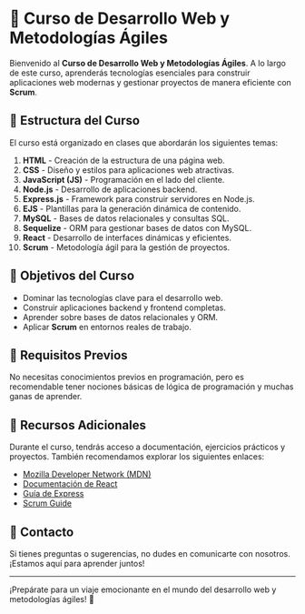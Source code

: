 # 📘 Curso de Desarrollo Web y Metodologías Ágiles

Bienvenido al **Curso de Desarrollo Web y Metodologías Ágiles**. A lo largo de este curso, aprenderás tecnologías esenciales para construir aplicaciones web modernas y gestionar proyectos de manera eficiente con **Scrum**.

## 📌 Estructura del Curso

El curso está organizado en clases que abordarán los siguientes temas:

1. **HTML** - Creación de la estructura de una página web.
2. **CSS** - Diseño y estilos para aplicaciones web atractivas.
3. **JavaScript (JS)** - Programación en el lado del cliente.
4. **Node.js** - Desarrollo de aplicaciones backend.
5. **Express.js** - Framework para construir servidores en Node.js.
6. **EJS** - Plantillas para la generación dinámica de contenido.
7. **MySQL** - Bases de datos relacionales y consultas SQL.
8. **Sequelize** - ORM para gestionar bases de datos con MySQL.
9. **React** - Desarrollo de interfaces dinámicas y eficientes.
10. **Scrum** - Metodología ágil para la gestión de proyectos.

## 🎯 Objetivos del Curso

- Dominar las tecnologías clave para el desarrollo web.
- Construir aplicaciones backend y frontend completas.
- Aprender sobre bases de datos relacionales y ORM.
- Aplicar **Scrum** en entornos reales de trabajo.

## 🚀 Requisitos Previos

No necesitas conocimientos previos en programación, pero es recomendable tener nociones básicas de lógica de programación y muchas ganas de aprender.

## 📂 Recursos Adicionales

Durante el curso, tendrás acceso a documentación, ejercicios prácticos y proyectos. También recomendamos explorar los siguientes enlaces:

- [Mozilla Developer Network (MDN)](https://developer.mozilla.org/)
- [Documentación de React](https://react.dev/)
- [Guía de Express](https://expressjs.com/)
- [Scrum Guide](https://www.scrum.org/resources/scrum-guide)

## 📝 Contacto

Si tienes preguntas o sugerencias, no dudes en comunicarte con nosotros. ¡Estamos aquí para aprender juntos!

---

¡Prepárate para un viaje emocionante en el mundo del desarrollo web y metodologías ágiles! 🚀
